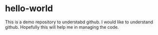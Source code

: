 # hello-world
This is a demo repository to understabd github.
I would like to understand github.
Hopefully this will help me in managing the code.
